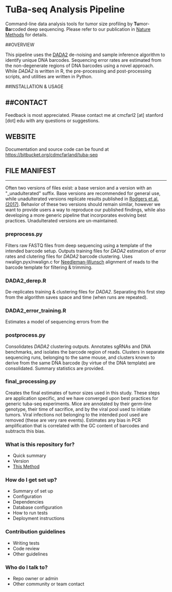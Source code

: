# TuBa-seq Analysis Pipeline #

Command-line data analysis tools for tumor size profiling by **Tu**mor-**Ba**rcoded deep sequencing. Please refer to our publication in [Nature Methods](http://www.nature.com/nmeth/index.html) for details. 

##OVERVIEW

This pipeline uses the [DADA2](https://github.com/benjjneb/dada2) de-noising and sample inference algorithm to identify unique DNA barcodes. Sequencing error rates are estimated from the non-degenerate regions of DNA barcodes using a novel approach. While *DADA2* is written in R, the pre-processing and post-processing scripts, and utilities are written in Python. 

##INSTALLATION & USAGE

##CONTACT
---------
Feedback is most appreciated. Please contact me at cmcfarl2 [at] stanford [dot] edu with any questions or suggestions. 

WEBSITE
-------
Documentation and source code can be found at https://bitbucket.org/cdmcfarland/tuba-seq

## FILE MANIFEST
----------------
    
Often two versions of files exist: a base version and a version with an "_unadulterated" suffix. Base versions are recommended for general use, while unadulterated versions replicate results published in [Rodgers et al. (2017)](http://www.nature.com/nmeth/index.html). Behavior of these two versions should remain similar, however we want to provide users a way to reproduce our published findings, while also developing a more generic pipeline that incorporates evolving best practices. Unadulterated versions are un-maintained. 

### preprocess.py

Filters raw FASTQ files from deep sequencing using a template of the intended barcode setup. Outputs training files for *DADA2* estimation of error rates and clutering files for *DADA2* barcode clustering. Uses nwalign.pyx/nwalign.c for [Needleman-Wunsch](https://en.wikipedia.org/wiki/Needleman%E2%80%93Wunsch_algorithm) alignment of reads to the barcode template for filtering & trimming. 


### DADA2_derep.R

De-replicates training & clustering files for *DADA2*. Separating this first step from the algorithm saves space and time (when runs are repeated). 

### DADA2_error_training.R

Estimates a model of sequencing errors from the 

### postprocess.py

Consolidates *DADA2* clustering outputs. Annotates sgRNAs and DNA benchmarks, and isolates the barcode region of reads. Clusters in separate sequencing runs, belonging to the same mouse, and clusters known to derive from the same DNA barcode (by virtue of the DNA template) are consolidated. Summary statistics are provided. 

### final_processing.py

Creates the final estimates of tumor sizes used in this study. These steps are application specific, and we have converged upon best practices for generic tuba-seq experiments. Mice are annotated by their germ-line genotype, their time of sacrifice, and by the viral pool used to initiate tumors. Viral infections not belonging to the intended pool used are removed (these are very rare events). Estimates any bias in PCR amplification that is correlated with the GC content of barcodes and subtracts this bias. 

### What is this repository for? ###

* Quick summary
* Version
* [This Method ](https://bitbucket.org/tutorials/markdowndemo)

### How do I get set up? ###

* Summary of set up
* Configuration
* Dependencies
* Database configuration
* How to run tests
* Deployment instructions

### Contribution guidelines ###

* Writing tests
* Code review
* Other guidelines

### Who do I talk to? ###

* Repo owner or admin
* Other community or team contact